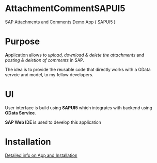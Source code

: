 # AttachmentCommentSAPUI5
SAP Attachments and Comments Demo App ( SAPUI5 )

# Purpose
**A**pplication allows to _upload, download & delete the attachments_ and _posting & deletion of comments_ in SAP.

The idea is to provide the reusable code that directly works with a OData servcie and model, to my fellow developers.

# UI
User interface is build using **SAPUI5** which integrates with backend using **OData Service**. 

**SAP Web IDE** is used to develop this application

# Installation
[Detailed info on App and Installation](https://intelira.tech/)

